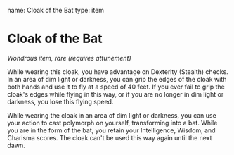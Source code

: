 name: Cloak of the Bat type: item

# Cloak of the Bat
_Wondrous item, rare (requires attunement)_

While wearing this cloak, you have advantage on Dexterity (Stealth) checks. In an area of dim light or darkness, you can grip the edges of the cloak with both hands and use it to fly at a speed of 40 feet. If you ever fail to grip the cloak's edges while flying in this way, or if you are no longer in dim light or darkness, you lose this flying speed.

While wearing the cloak in an area of dim light or darkness, you can use your action to cast polymorph on yourself, transforming into a bat. While you are in the form of the bat, you retain your Intelligence, Wisdom, and Charisma scores. The cloak can't be used this way again until the next dawn. 